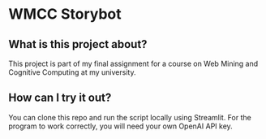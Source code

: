 # WMCC Storybot

## What is this project about?

This project is part of my final assignment for a course on Web Mining and Cognitive Computing at my university.

## How can I try it out?

You can clone this repo and run the script locally using Streamlit. For the program to work correctly, you will need your own OpenAI API key.